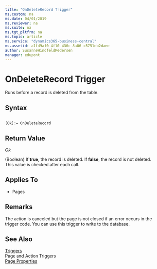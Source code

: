 ```yaml
---
title: "OnDeleteRecord Trigger"
ms.custom: na
ms.date: 04/01/2019
ms.reviewer: na
ms.suite: na
ms.tgt_pltfrm: na
ms.topic: article
ms.service: "dynamics365-business-central"
ms.assetid: a1fd9af0-4f10-430c-8a06-c5751eb2daee
author: SusanneWindfeldPedersen
manager: edupont
---
```



# OnDeleteRecord Trigger
Runs before a record is deleted from the table.  
  
## Syntax  
  
```  
  
[Ok]:= OnDeleteRecord  
```  
  
## Return Value  
 *Ok*  
  
 \(Boolean\) If **true**, the record is deleted. If **false**, the record is not deleted. This value is checked after each  call.  
  
## Applies To  
  
-   Pages  
  
## Remarks  
 The action is canceled but the page is not closed if an error occurs in the trigger code. You can use this trigger to write to the database.  
  
## See Also  
 [Triggers](devenv-triggers.md)  
 [Page and Action Triggers](devenv-page-and-action-triggers.md)  
 [Page Properties](../properties/devenv-page-properties.md)  